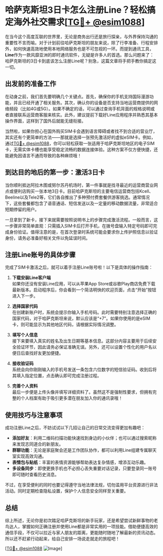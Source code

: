 # 哈萨克斯坦3日卡怎么注册Line？轻松搞定海外社交需求[[TG💪+ @esim1088](https://t.me/s/esim1088)]

在当今这个高度互联的世界里，无论是商务出行还是旅行探亲，与外界保持沟通的重要性不言而喻。对于计划前往哈萨克斯坦的朋友来说，除了行李准备、行程安排外，如何快速高效地使用本地网络服务也是不可忽视的一环。而提到通讯工具，**Line**作为一款风靡亚洲的即时通讯软件，无疑是许多人的首选。那么问题来了：哈萨克斯坦的3日卡到底该怎么注册Line呢？别急，这篇文章将手把手教你搞定这一切。

## 出发前的准备工作

在动身之前，我们首先要明确几个关键点。首先，确保你的手机支持国际漫游功能，并且已经开通了相关服务。其次，确认你的设备是否支持当地运营商提供的网络频段（比如4G或5G）。如果不确定的话，可以通过查询手机背面的规格说明或者直接联系运营商客服来核实。此外，建议提前下载好Line应用程序并熟悉其基本操作界面，这样到了国外后就能无缝衔接。

当然啦，如果你担心在国外购买SIM卡会遇到语言障碍或者找不到合适的营业厅，其实还有个更简单的方法——那就是选择一张预先激活好的虚拟eSIM卡。例如，通过[TG💪+ @esim1088](https://t.me/s/esim1088)，你可以轻松获取一张适用于哈萨克斯坦地区的电子SIM卡，无需实体卡槽也能享受稳定流畅的数据连接体验。这种方案不仅方便快捷，还能避免因语言不通而导致的各种麻烦哦！

## 到达目的地后的第一步：激活3日卡

当你顺利抵达阿拉木图或努尔苏丹机场时，第一件事就是找寻最近的运营商营业网点或便利店购买一张本地3日卡。目前哈萨克斯坦的主要电信运营商包括Kcell、Beeline以及Tele2等，它们各自推出了多种预付费套餐供游客挑选。通常情况下，这些套餐都包含了语音通话、短信发送以及一定量的移动数据流量，非常适合短期停留的用户。

一旦拿到了新卡，接下来就需要按照说明书上的步骤完成激活流程。一般而言，这一步骤非常简单直观：只需插入SIM卡后打开手机，在拨号盘输入特定号码即可完成身份验证。值得注意的是，在首次登录时系统可能会要求你上传护照信息以验证身份，请务必准备好相关文件以免延误时间。

## 注册Line账号的具体步骤

完成了SIM卡激活之后，就可以着手注册Line账号啦！以下是具体的操作指南：

1. **下载安装Line客户端**  
   如果你还没有安装Line应用，可以从苹果App Store或谷歌Play商店免费下载最新版本。启动程序后，你会看到一个简洁明快的欢迎页面，点击“开始”按钮进入下一步。

2. **选择国家代码**  
   在创建新账户时，系统会提示你输入手机号码。此时需要特别注意选择正确的国家代码，对于哈萨克斯坦来说，默认应该是“+7”。如果你使用的是eSIM卡，则可能显示为其他地区代码，请根据实际情况调整。

3. **填写个人信息**  
   接下来要填入真实的姓名及出生日期等基本信息。这部分内容主要用于后续安全验证环节，因此请务必保证准确无误。另外，还可以设置个性化的用户名以便日后查找好友更加便捷。

4. **接收验证码**  
   系统会向你刚刚输入的手机号发送一条包含六位数字的短信验证码。收到后将其填入指定位置，点击确认即可完成注册过程。

5. **完善个人资料**  
   最后一步便是上传头像并填写详细资料了。虽然这不是强制性要求，但拥有完整的个人档案有助于吸引更多潜在朋友加入你的通讯录哦！

## 使用技巧与注意事项

成功注册Line之后，不妨试试以下几招让自己的日常交流变得更加有趣吧：

- **添加好友**：利用二维码扫描功能快速找到身边的小伙伴；也可以通过搜索昵称来发现志同道合的新朋友。
- **群聊功能**：无论是家庭聚会还是工作团队协作，都可以利用Line组建专属聊天室实现高效沟通。
- **表情包与贴纸**：丰富的表情资源能够帮助表达复杂情感，增添互动乐趣。
- **多设备同步**：即使更换手机也不必担心丢失重要对话记录，只要登录同一账号即可随时查看历史消息。

不过，在享受便利的同时也要记得遵守当地法律法规，切勿滥用平台资源进行非法活动。同时定期检查隐私设置，保护个人信息安全同样至关重要。

## 总结

综上所述，无论你是初次踏足哈萨克斯坦的新手玩家，还是希望尝试新鲜事物的老鸟达人，掌握如何正确注册并使用Line都是非常实用的一项技能。借助便捷高效的通信手段，不仅可以拉近与家人朋友的距离，更能随时随地了解最新的资讯动态。所以还不赶紧行动起来，给自己安排一场说走就走的旅程吧！

[[TG💪+ @esim1088](https://t.me/s/esim1088) ![Image](https://i.postimg.cc/4NQfJmqS/Snipaste-2025-05-13-00-14-12.png)]